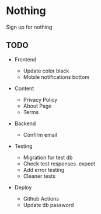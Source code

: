 # Nothing

Sign up for nothing

## TODO

- Frontend

  - Update color black
  - Mobile notifications bottom

- Content

  - Privacy Policy
  - About Page
  - Terms

- Backend

  - Confirm email

- Testing

  - Migration for test db
  - Check test responses .expect
  - Add error testing
  - Cleaner tests

- Deploy

  - Github Actions
  - Update db password
